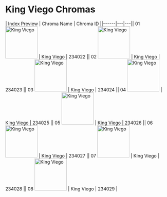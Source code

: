 # King Viego Chromas

| Index  Preview | Chroma Name | Chroma ID ||------|---|---|| 01  <img src='https://raw.communitydragon.org/latest/plugins/rcp-be-lol-game-data/global/default/v1/champion-chroma-images/234/234022.png' alt='King Viego' width='100'> | King Viego | 234022 || 02  <img src='https://raw.communitydragon.org/latest/plugins/rcp-be-lol-game-data/global/default/v1/champion-chroma-images/234/234023.png' alt='King Viego' width='100'> | King Viego | 234023 || 03  <img src='https://raw.communitydragon.org/latest/plugins/rcp-be-lol-game-data/global/default/v1/champion-chroma-images/234/234024.png' alt='King Viego' width='100'> | King Viego | 234024 || 04  <img src='https://raw.communitydragon.org/latest/plugins/rcp-be-lol-game-data/global/default/v1/champion-chroma-images/234/234025.png' alt='King Viego' width='100'> | King Viego | 234025 || 05  <img src='https://raw.communitydragon.org/latest/plugins/rcp-be-lol-game-data/global/default/v1/champion-chroma-images/234/234026.png' alt='King Viego' width='100'> | King Viego | 234026 || 06  <img src='https://raw.communitydragon.org/latest/plugins/rcp-be-lol-game-data/global/default/v1/champion-chroma-images/234/234027.png' alt='King Viego' width='100'> | King Viego | 234027 || 07  <img src='https://raw.communitydragon.org/latest/plugins/rcp-be-lol-game-data/global/default/v1/champion-chroma-images/234/234028.png' alt='King Viego' width='100'> | King Viego | 234028 || 08  <img src='https://raw.communitydragon.org/latest/plugins/rcp-be-lol-game-data/global/default/v1/champion-chroma-images/234/234029.png' alt='King Viego' width='100'> | King Viego | 234029 |